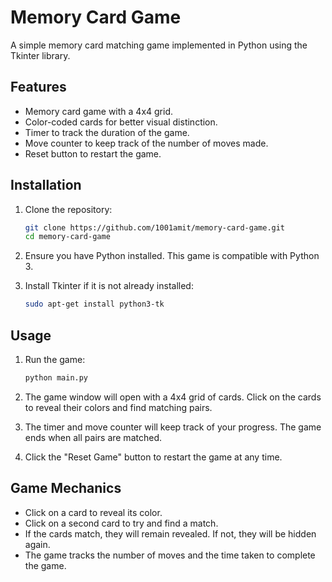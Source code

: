 # Memory Card Game

A simple memory card matching game implemented in Python using the Tkinter library.

## Features

- Memory card game with a 4x4 grid.
- Color-coded cards for better visual distinction.
- Timer to track the duration of the game.
- Move counter to keep track of the number of moves made.
- Reset button to restart the game.

## Installation

1. Clone the repository:
    ```sh
    git clone https://github.com/1001amit/memory-card-game.git
    cd memory-card-game
    ```

2. Ensure you have Python installed. This game is compatible with Python 3.

3. Install Tkinter if it is not already installed:
    ```sh
    sudo apt-get install python3-tk
    ```

## Usage

1. Run the game:
    ```sh
    python main.py
    ```

2. The game window will open with a 4x4 grid of cards. Click on the cards to reveal their colors and find matching pairs.

3. The timer and move counter will keep track of your progress. The game ends when all pairs are matched.

4. Click the "Reset Game" button to restart the game at any time.

## Game Mechanics

- Click on a card to reveal its color.
- Click on a second card to try and find a match.
- If the cards match, they will remain revealed. If not, they will be hidden again.
- The game tracks the number of moves and the time taken to complete the game.
